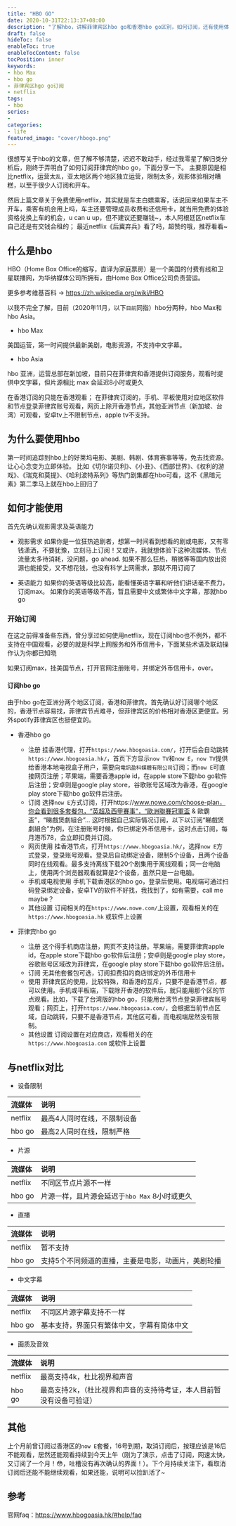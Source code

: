 ```yaml
---
title: "HBO GO"
date: 2020-10-31T22:13:37+08:00
description: "了解hbo，讲解菲律宾区hbo go和香港hbo go区别，如何订阅，还有使用体验"
draft: false
hideToc: false
enableToc: true
enableTocContent: false
tocPosition: inner
keywords:
- hbo Max
- hbo go
- 菲律宾区hgo go订阅
- netflix
tags:
- hbo
series:
-
categories:
- life
featured_image: "cover/hbogo.png"
---
```


很想写关于hbo的文章，但了解不够清楚，迟迟不敢动手，经过我零星了解归类分析后，刚终于弄明白了如何订阅菲律宾的hbo go，下面分享一下。
主要原因是相比netflix，运营太`乱`，亚太地区两个地区独立运营，限制太多，观影体验相对糟糕，以至于很少人订阅和开车。

然后上篇文章关于免费使用netflix，其实就是车主白嫖乘客，话说回来如果车主不开车，乘客有机会用上吗，车主还要管理成员收费和还信用卡，就当用免费的体验资格兑换上车的机会，u can u up，但不建议还要赚钱~，本人阿根廷区netflix车自己还是有交钱合租的；
最近netflix《后冀弃兵》看了吗，超赞的哦，推荐看看~

## 什么是hbo

HBO（Home Box Office的缩写，直译为家庭票房）是一个美国的付费有线和卫星联播网，为华纳媒体公司所拥有，由Home Box Office公司负责营运。

更多参考维基百科 -> https://zh.wikipedia.org/wiki/HBO

以我不完全了解，目前（2020年11月，以下`目前`同指）hbo分两种，hbo Max和hbo Asia。

- hbo Max

美国运营，第一时间提供最新美剧，电影资源，不支持中文字幕。

- hbo Asia

hbo 亚洲，运营总部在新加坡，目前只在菲律宾和香港提供订阅服务，观看时提供中文字幕，但片源相比 max 会延迟8小时或更久

在香港订阅的只能在香港观看；
在菲律宾订阅的，手机、平板使用对应地区软件和节点登录菲律宾账号观看，网页上除开香港节点，其他亚洲节点（新加坡、台湾）可观看，安卓tv上不限制节点，apple tv不支持。

## 为什么要使用hbo

第一时间追踪到hbo上的好莱坞电影、美剧、韩剧、体育赛事等等，免去找资源。让心心念变为立即体验。
比如《切尔诺贝利》、《小丑》、《西部世界》、《权利的游戏》、《瑞克和莫提》、《哈利波特系列》等热门剧集都在hbo可看，这不《黑暗元素》第二季马上就在hbo上回归了

## 如何才能使用

首先先确认观影需求及英语能力

- 观影需求
如果你是一位狂热追剧者，想第一时间看到想看的剧或电影，又有零钱潇洒，不要犹豫，立刻马上订阅！又或许，我就想体验下这种流媒体、节点流量太多待消耗，没问题，go ahead.
如果不那么狂热，稍微等等国内放出资源也能接受，又不想花钱，也没有科学上网需求，那就不用订阅了

- 英语能力
如果你的英语等级比较高，能看懂英语字幕和听他们讲话毫不费力，订阅max。
如果你的英语等级不高，暂且需要中文或繁体中文字幕，那就hbo go

### 开始订阅

在这之前得准备些东西，曾分享过如何使用netflix，现在订阅hbo也不例外，都不支持在中国观看，必要的就是科学上网服务和外币信用卡，下面某些术语及联动操作认为你都已知晓

如果订阅max，挂美国节点，打开官网注册账号，并绑定外币信用卡，over。

#### 订阅hbo go

由于hbo go在亚洲分两个地区订阅，香港和菲律宾。首先确认好订阅哪个地区的，香港节点容易找，菲律宾节点难寻，但菲律宾区的价格相对香港区更便宜。另外spotify菲律宾区也挺便宜的。

- 香港hbo go
    - 注册
    挂香港代理，打开`https://www.hbogoasia.com/`，打开后会自动跳转`https://www.hbogoasia.hk/`，首页下方显示`now TV`和`now E`，`now TV`提供给香港本地电视盒子用户，需要向`電訊盈科媒體有限公司`订阅；而`now E`可直接网页注册；苹果端，需要香港apple id，在apple store下载hbo go软件后注册；安卓则是google play store，谷歌账号区域改为香港，在google play store下载hbo go软件后注册。
    - 订阅
    选择`now E`方式订阅，打开https://www.nowe.com/choose-plan，你会看到很多套餐包，“英超及西甲賽事”，“歐洲聯賽冠軍盃 & 歐霸盃”，“睇戲煲劇組合”...
    这时根据自己实际情况订阅，以下以订阅“睇戲煲劇組合”为例，在注册账号时候，你已绑定外币信用卡，这时点击订阅，每月港币78，会立即扣费并订阅。
    - 网页使用
    挂香港节点，打开`https://www.hbogoasia.hk/`，选择`now E`方式登录，登录账号观看。登录后自动绑定设备，限制5个设备，且两个设备同时在线观看。最多支持离线下载20个剧集用于离线观看；同一台电脑上，使用两个浏览器观看就算是2个设备，虽然只是一台电脑。
    - 手机或电视使用
    手机下载香港区的hbo go，登录后使用。电视端可通过扫码登录绑定设备，安卓TV的软件不好找，我找到了，如有需要，call me maybe？
    - 其他设置
    订阅相关的在`https://www.nowe.com/`上设置，观看相关的在`https://www.hbogoasia.hk` 或软件上设置

- 菲律宾hbo go
    - 注册
    这个得手机商店注册，网页不支持注册。苹果端，需要菲律宾apple id，在apple store下载hbo go软件后注册；安卓则是google play store，谷歌账号区域改为菲律宾，在google play store下载hbo go软件后注册。
    - 订阅
    无其他套餐包可选，订阅扣费扣的商店绑定的外币信用卡
    - 使用
   菲律宾区的使用，比较特殊，和香港的互斥，只要不是香港节点，都可以使用。手机或平板端，下载除开香港的软件后，就只能用那个区的节点观看。比如，下载了台湾版的hbo go，只能用台湾节点登录菲律宾账号观看；网页上，打开`https://www.hbogoasia.com/`，会根据当前节点区域，自动跳转，只要不是香港节点，其他区可看，而电视端居然没有限制。
   - 其他设置
   订阅设置在对应商店，观看相关的在`https://www.hbogoasia.com` 或软件上设置

## 与netflix对比

- 设备限制

|流媒体|说明|
|:----    |:---|
|netflix | 最高4人同时在线，不限制设备 |
|hbo go |最高2人同时在线，限制严格  |

- 片源

|流媒体|说明|
|:----    |:---|
|netflix | 不同区节点片源不一样 |
|hbo go |片源一样，且片源会延迟于`hbo Max` 8小时或更久|

- 直播

|流媒体|说明|
|:----    |:---|
|netflix | 暂不支持 |
|hbo go |支持5个不同频道的直播，主要是电影，动画片，美剧轮播|

- 中文字幕

|流媒体|说明|
|:----    |:---|
|netflix | 不同区片源字幕支持不一样 |
|hbo go |基本支持，界面只有繁体中文，字幕有简体中文|

- 画质及音效

|流媒体|说明|
|:----    |:---|
|netflix | 最高支持4k，杜比视界和声音 |
|hbo go |最高支持2k，（杜比视界和声音的支持待考证，本人目前暂没有设备可验证）|

## 其他

上个月前曾订阅过香港区的`now E`套餐，16号到期，取消订阅后，按理应该是16后不能观看，居然还能观看持续到今天上午（刚为了演示，点击了订阅，网速太快，又订阅了一个月！😳，吐槽没有再次确认的界面！）。下个月持续关注下，看取消订阅后还能不能继续观看，如果还能，说明可以捡趴活了~

## 参考

官网faq：https://www.hbogoasia.hk/#help/faq
